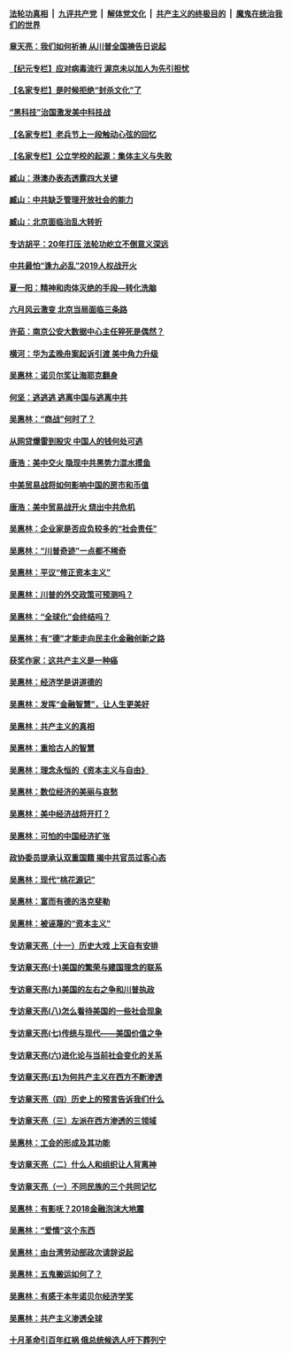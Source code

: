 ####  [法轮功真相](../../../../basic/blob/master/README.md?t=06220931) &nbsp;|&nbsp; [九评共产党](../../../../9ping.md/blob/master/README.md?t=06220931) &nbsp;|&nbsp; [解体党文化](../../../../jtdwh.md/blob/master/README.md?t=06220931)  &nbsp;|&nbsp; [共产主义的终极目的](../../../../gczydzjmd.md/blob/master/README.md?t=06220931) &nbsp;|&nbsp; [魔鬼在统治我们的世界](../../../../mgztzwmdsj.md/blob/master/README.md?t=06220931) 

#### [章天亮：我们如何祈祷 从川普全国祷告日说起](../pages/nsc423/n11944627.md?t=06220931) 

#### [【纪元专栏】应对病毒流行 渥京未以加人为先引担忧](../pages/nsc423/n11875714.md?t=06220931) 

#### [【名家专栏】是时候拒绝“封杀文化”了](../pages/nsc423/n11814093.md?t=06220931) 

#### [“黑科技”治国激发美中科技战](../pages/nsc423/n11638056.md?t=06220931) 

#### [【名家专栏】老兵节上一段触动心弦的回忆](../pages/nsc423/n11646016.md?t=06220931) 

#### [【名家专栏】公立学校的起源：集体主义与失败](../pages/nsc423/n11601833.md?t=06220931) 

#### [臧山：港澳办表态透露四大关键](../pages/nsc423/n11421628.md?t=06220931) 

#### [臧山：中共缺乏管理开放社会的能力](../pages/nsc423/n11407457.md?t=06220931) 

#### [臧山：北京面临治乱大转折](../pages/nsc423/n11406895.md?t=06220931) 

#### [专访胡平：20年打压 法轮功屹立不倒意义深远](../pages/nsc423/n11398800.md?t=06220931) 

#### [中共最怕“逢九必乱”2019人权战开火](../pages/nsc423/n11385248.md?t=06220931) 

#### [夏一阳：精神和肉体灭绝的手段—转化洗脑](../pages/nsc423/n11368250.md?t=06220931) 

#### [六月风云激变 北京当局面临三条路](../pages/nsc423/n11313668.md?t=06220931) 

#### [许茹：南京公安大数据中心主任猝死是偶然？](../pages/nsc423/n11064744.md?t=06220931) 

#### [横河：华为孟晚舟案起诉引渡 美中角力升级](../pages/nsc423/n11027230.md?t=06220931) 

#### [吴惠林：诺贝尔奖让海耶克翻身](../pages/nsc423/n10890049.md?t=06220931) 

#### [何坚：逃逃逃 逃离中国与逃离中共](../pages/nsc423/n10592891.md?t=06220931) 

#### [吴惠林：“商战”何时了？](../pages/nsc423/n10573558.md?t=06220931) 

#### [从网贷爆雷到股灾 中国人的钱何处可逃](../pages/nsc423/n10572800.md?t=06220931) 

#### [唐浩：美中交火 隐现中共黑势力混水摸鱼](../pages/nsc423/n10544040.md?t=06220931) 

#### [中美贸易战将如何影响中国的房市和币值](../pages/nsc423/n10543697.md?t=06220931) 

#### [唐浩：美中贸易战开火 烧出中共危机](../pages/nsc423/n10540126.md?t=06220931) 

#### [吴惠林：企业家是否应负较多的“社会责任”](../pages/nsc423/n10535022.md?t=06220931) 

#### [吴惠林：“川普奇迹”一点都不稀奇](../pages/nsc423/n10512808.md?t=06220931) 

#### [吴惠林：平议“修正资本主义”](../pages/nsc423/n10495724.md?t=06220931) 

#### [吴惠林：川普的外交政策可预测吗？](../pages/nsc423/n10462387.md?t=06220931) 

#### [吴惠林：“全球化”会终结吗？](../pages/nsc423/n10452838.md?t=06220931) 

#### [吴惠林：有“德”才能走向民主化金融创新之路](../pages/nsc423/n10432292.md?t=06220931) 

#### [获奖作家：这共产主义是一种癌](../pages/nsc423/n10431541.md?t=06220931) 

#### [吴惠林：经济学是讲道德的](../pages/nsc423/n10398014.md?t=06220931) 

#### [吴惠林：发挥“金融智慧”，让人生更美好](../pages/nsc423/n10375019.md?t=06220931) 

#### [吴惠林：共产主义的真相](../pages/nsc423/n10351394.md?t=06220931) 

#### [吴惠林：重拾古人的智慧](../pages/nsc423/n10337691.md?t=06220931) 

#### [吴惠林：理念永恒的《资本主义与自由》](../pages/nsc423/n10316274.md?t=06220931) 

#### [吴惠林：数位经济的美丽与哀愁](../pages/nsc423/n10292946.md?t=06220931) 

#### [吴惠林：美中经济战将开打？](../pages/nsc423/n10258825.md?t=06220931) 

#### [吴惠林：可怕的中国经济扩张](../pages/nsc423/n10219147.md?t=06220931) 

#### [政协委员提承认双重国籍 揭中共官员过客心态](../pages/nsc423/n10208809.md?t=06220931) 

#### [吴惠林：现代“桃花源记”](../pages/nsc423/n10185234.md?t=06220931) 

#### [吴惠林：富而有德的洛克斐勒](../pages/nsc423/n10142264.md?t=06220931) 

#### [吴惠林：被诬蔑的“资本主义”](../pages/nsc423/n10124816.md?t=06220931) 

#### [专访章天亮（十一）历史大戏 上天自有安排](../pages/nsc423/n10094905.md?t=06220931) 

#### [专访章天亮(十)美国的繁荣与建国理念的联系](../pages/nsc423/n10094899.md?t=06220931) 

#### [专访章天亮(九)美国的左右之争和川普执政](../pages/nsc423/n10094889.md?t=06220931) 

#### [专访章天亮(八)怎么看待美国的一些社会现象](../pages/nsc423/n10094857.md?t=06220931) 

#### [专访章天亮(七)传统与现代——美国价值之争](../pages/nsc423/n10093140.md?t=06220931) 

#### [专访章天亮(六)进化论与当前社会变化的关系](../pages/nsc423/n10092036.md?t=06220931) 

#### [专访章天亮(五)为何共产主义在西方不断渗透](../pages/nsc423/n10083620.md?t=06220931) 

#### [专访章天亮（四）历史上的预言告诉我们什么](../pages/nsc423/n10083606.md?t=06220931) 

#### [专访章天亮（三）左派在西方渗透的三领域](../pages/nsc423/n10081115.md?t=06220931) 

#### [吴惠林：工会的形成及其功能](../pages/nsc423/n10080633.md?t=06220931) 

#### [专访章天亮（二）什么人和组织让人背离神](../pages/nsc423/n10076637.md?t=06220931) 

#### [专访章天亮（一）不同民族的三个共同记忆](../pages/nsc423/n10074188.md?t=06220931) 

#### [吴惠林：有影呒？2018金融泡沫大地震](../pages/nsc423/n10040534.md?t=06220931) 

#### [吴惠林：“爱情”这个东西](../pages/nsc423/n10019423.md?t=06220931) 

#### [吴惠林：由台湾劳动部政次请辞说起](../pages/nsc423/n9979679.md?t=06220931) 

#### [吴惠林：五鬼搬运如何了？](../pages/nsc423/n9925338.md?t=06220931) 

#### [吴惠林：有感于本年诺贝尔经济学奖](../pages/nsc423/n9871883.md?t=06220931) 

#### [吴惠林：共产主义渗透全球](../pages/nsc423/n9812748.md?t=06220931) 

#### [十月革命引百年红祸 俄总统候选人吁下葬列宁](../pages/nsc423/n9810182.md?t=06220931) 

